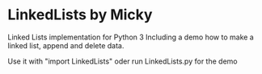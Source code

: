 # LinkedLists by Micky

Linked Lists implementation for Python 3
Including a demo how to make a linked list, append and delete data.

Use it with "import LinkedLists" oder run LinkedLists.py for the demo
